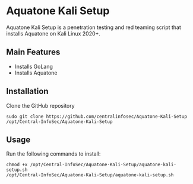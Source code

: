 # Aquatone Kali Setup

Aquatone Kali Setup is a penetration testing and red teaming script that installs Aquatone on Kali Linux 2020+.

## Main Features

 - Installs GoLang
 - Installs Aquatone

## Installation

Clone the GitHub repository
```
sudo git clone https://github.com/centralinfosec/Aquatone-Kali-Setup /opt/Central-InfoSec/Aquatone-Kali-Setup
```

## Usage

Run the following commands to install:
```
chmod +x /opt/Central-InfoSec/Aquatone-Kali-Setup/aquatone-kali-setup.sh
/opt/Central-InfoSec/Aquatone-Kali-Setup/aquatone-kali-setup.sh
```